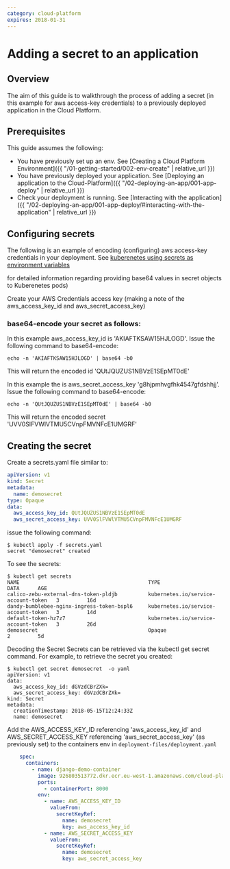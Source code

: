 ```yaml
---
category: cloud-platform
expires: 2018-01-31
---
```

# Adding a secret to an application

## Overview

The aim of this guide is to walkthrough the process of adding a secret (in this example for aws access-key credentials) to a previously deployed application in the Cloud Platform.

## Prerequisites

This guide assumes the following:

* You have previously set up an env. See [Creating a Cloud Platform Environment]({{ "/01-getting-started/002-env-create" | relative_url }})
* You have previously deployed your application. See [Deploying an application to the Cloud-Platform]({{ "/02-deploying-an-app/001-app-deploy" | relative_url }})
* Check your deployment is running. See [Interacting with the application]({{ "/02-deploying-an-app/001-app-deploy/#interacting-with-the-application" | relative_url }})

## Configuring secrets

The following is an example of encoding (configuring) aws access-key credentials in your deployment.
See [kuberenetes using secrets as environment variables](https://kubernetes.io/docs/concepts/configuration/secret/#using-secrets-as-environment-variables)

for detailed information regarding providing base64 values in secret objects to Kuberenetes pods)

Create your AWS Credentials access key (making a note of the aws_access_key_id and aws_secret_access_key)

### base64-encode your secret as follows:

In this example  aws_access_key_id is 'AKIAFTKSAW15HJLOGD'. Issue the following command to base64-encode:

```
echo -n 'AKIAFTKSAW15HJLOGD' | base64 -b0
```

This will return the encoded id 'QUtJQUZUS1NBVzE1SEpMT0dE'

In this example the is aws_secret_access_key 'g8hjpmhvgfhk4547gfdshhjj'. Issue the following command to base64-encode:

```
echo -n 'QUtJQUZUS1NBVzE1SEpMT0dE' | base64 -b0
```

This will return the encoded secret 'UVV0SlFVWlVTMU5CVnpFMVNFcE1UMGRF'

## Creating the secret

Create a secrets.yaml file similar to:

```Yaml
apiVersion: v1
kind: Secret
metadata:
  name: demosecret
type: Opaque
data:
  aws_access_key_id: QUtJQUZUS1NBVzE1SEpMT0dE
  aws_secret_access_key: UVV0SlFVWlVTMU5CVnpFMVNFcE1UMGRF
```
issue the following command:

```
$ kubectl apply -f secrets.yaml
secret "demosecret" created
```

To see the secrets:

```
$ kubectl get secrets
NAME                                          TYPE                                  DATA      AGE
calico-zebu-external-dns-token-pldjb          kubernetes.io/service-account-token   3         16d
dandy-bumblebee-nginx-ingress-token-bspl6     kubernetes.io/service-account-token   3         14d
default-token-hz7z7                           kubernetes.io/service-account-token   3         26d
demosecret                                    Opaque                                2         5d
```

Decoding the Secret
Secrets can be retrieved via the kubectl get secret command. For example, to retrieve the secret you created:

```
$ kubectl get secret demosecret  -o yaml
apiVersion: v1
data:
  aws_access_key_id: dGVzdCBrZXk=
  aws_secret_access_key: dGVzdCBrZXk=
kind: Secret
metadata:
  creationTimestamp: 2018-05-15T12:24:33Z
  name: demosecret
```

Add the AWS_ACCESS_KEY_ID referencing 'aws_access_key_id' and AWS_SECRET_ACCESS_KEY referencing 'aws_secret_access_key' (as previously set) to the containers env in `deployment-files/deployment.yaml`

```Yaml
    spec:
      containers:
        - name: django-demo-container
          image: 926803513772.dkr.ecr.eu-west-1.amazonaws.com/cloud-platform-reference-app:django
          ports:
            - containerPort: 8000
          env:
            - name: AWS_ACCESS_KEY_ID
              valueFrom:
                secretKeyRef:
                  name: demosecret
                  key: aws_access_key_id
            - name: AWS_SECRET_ACCESS_KEY
              valueFrom:
                secretKeyRef:
                  name: demosecret
                  key: aws_secret_access_key
```
